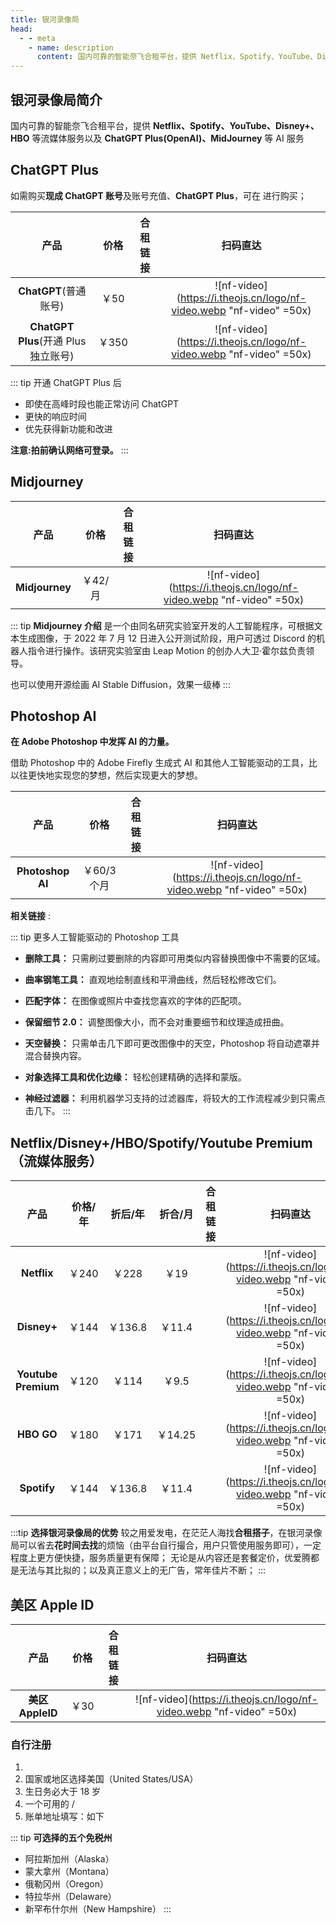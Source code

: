 ```yaml
---
title: 银河录像局
head:
  - - meta
    - name: description
      content: 国内可靠的智能奈飞合租平台，提供 Netflix、Spotify、YouTube、Disney+、HBO 等流媒体服务以及 ChatGPT Plus(OpenAI)、MidJourney 等 AI 服务
---
```


## 银河录像局简介

国内可靠的智能奈飞合租平台，提供 **Netflix、Spotify、YouTube、Disney+、HBO** 等流媒体服务以及 **ChatGPT Plus(OpenAI)、MidJourney** 等 AI 服务

## ChatGPT Plus <Badge text="优惠码: Theo" />

如需购买**现成 ChatGPT 账号**及账号充值、**ChatGPT Plus**，可在 <Pill name="银河录像局" link="https://sho.theojs.cn/yh" image="https://nf.video/favicon.ico" /> 进行购买；

|                 产品                 | 价格  |                       合租链接                        |                              扫码直达                               |
| :----------------------------------: | :---: | :---------------------------------------------------: | :-----------------------------------------------------------------: |
|        **ChatGPT**(普通账号)         | ￥50  | [<Badge text="立即购买" />](https://sho.theojs.cn/yh) | ![nf-video](https://i.theojs.cn/logo/nf-video.webp "nf-video" =50x) |
| **ChatGPT Plus**(开通 Plus 独立账号) | ￥350 | [<Badge text="立即购买" />](https://sho.theojs.cn/yh) | ![nf-video](https://i.theojs.cn/logo/nf-video.webp "nf-video" =50x) |

::: tip 开通 ChatGPT Plus 后

- 即使在高峰时段也能正常访问 ChatGPT
- 更快的响应时间
- 优先获得新功能和改进

**注意:拍前确认网络可登录。**
:::

## Midjourney <Badge text="优惠码: Theo" />

|      产品      |  价格   |                       合租链接                        |                              扫码直达                               |
| :------------: | :-----: | :---------------------------------------------------: | :-----------------------------------------------------------------: |
| **Midjourney** | ￥42/月 | [<Badge text="立即购买" />](https://sho.theojs.cn/yh) | ![nf-video](https://i.theojs.cn/logo/nf-video.webp "nf-video" =50x) |

::: tip **Midjourney 介绍**
是一个由同名研究实验室开发的人工智能程序，可根据文本生成图像，于 2022 年 7 月 12 日进入公开测试阶段，用户可透过 Discord 的机器人指令进行操作。该研究实验室由 Leap Motion 的创办人大卫·霍尔兹负责领导。

也可以使用开源绘画 AI Stable Diffusion，效果一级棒
:::

## Photoshop AI <Badge text="优惠码: Theo" />

**在 Adob​​e Photoshop 中发挥 AI 的力量。**

借助 Photoshop 中的 Adob​​e Firefly 生成式 AI 和其他人工智能驱动的工具，比以往更快地实现您的梦想，然后实现更大的梦想。

|       产品       |    价格     |                       合租链接                        |                              扫码直达                               |
| :--------------: | :---------: | :---------------------------------------------------: | :-----------------------------------------------------------------: |
| **Photoshop AI** | ￥60/3 个月 | [<Badge text="立即购买" />](https://sho.theojs.cn/yh) | ![nf-video](https://i.theojs.cn/logo/nf-video.webp "nf-video" =50x) |

**相关链接** :<Pill name="官方介绍" link="https://www.adobe.com/products/photoshop/ai.html" icon="logos:adobe-photoshop" /><Pill name="免费试用" link="https://www.adobe.com/products/photoshop/ai.html#mini-plans-web-cta-photoshop-card" icon="logos:adobe-photoshop" />

::: tip 更多人工智能驱动的 Photoshop 工具

- **删除工具：** 只需刷过要删除的内容即可用类似内容替换图像中不需要的区域。
- **曲率钢笔工具：** 直观地绘制直线和平滑曲线，然后轻松修改它们。
- **匹配字体：** 在图像或照片中查找您喜欢的字体的匹配项。

- **保留细节 2.0：** 调整图像大小，而不会对重要细节和纹理造成扭曲。

- **天空替换：** 只需单击几下即可更改图像中的天空，Photoshop 将自动遮罩并混合替换内容。

- **对象选择工具和优化边缘：** 轻松创建精确的选择和蒙版。

- **神经过滤器：** 利用机器学习支持的过滤器库，将较大的工作流程减少到只需点击几下。
  :::

## Netflix/Disney+/HBO/Spotify/Youtube Premium（流媒体服务） <Badge text="优惠码: Theo" />

|        产品         | 价格/年 | 折后/年 | 折合/月 |                       合租链接                        |                              扫码直达                               |
| :-----------------: | :-----: | :-----: | :-----: | :---------------------------------------------------: | :-----------------------------------------------------------------: |
|     **Netflix**     |  ￥240  |  ￥228  |  ￥19   | [<Badge text="立即购买" />](https://sho.theojs.cn/yh) | ![nf-video](https://i.theojs.cn/logo/nf-video.webp "nf-video" =50x) |
|     **Disney+**     |  ￥144  | ￥136.8 | ￥11.4  | [<Badge text="立即购买" />](https://sho.theojs.cn/yh) | ![nf-video](https://i.theojs.cn/logo/nf-video.webp "nf-video" =50x) |
| **Youtube Premium** |  ￥120  |  ￥114  |  ￥9.5  | [<Badge text="立即购买" />](https://sho.theojs.cn/yh) | ![nf-video](https://i.theojs.cn/logo/nf-video.webp "nf-video" =50x) |
|     **HBO GO**      |  ￥180  |  ￥171  | ￥14.25 | [<Badge text="立即购买" />](https://sho.theojs.cn/yh) | ![nf-video](https://i.theojs.cn/logo/nf-video.webp "nf-video" =50x) |
|     **Spotify**     |  ￥144  | ￥136.8 | ￥11.4  | [<Badge text="立即购买" />](https://sho.theojs.cn/yh) | ![nf-video](https://i.theojs.cn/logo/nf-video.webp "nf-video" =50x) |

:::tip **选择银河录像局的优势**
较之用爱发电，在茫茫人海找**合租搭子**，在银河录像局可以省去**花时间去找**的烦恼（由平台自行撮合，用户只管使用服务即可），一定程度上更方便快捷，服务质量更有保障；
无论是从内容还是套餐定价，优爱腾都是无法与其比拟的；以及真正意义上的无广告，常年佳片不断；
:::

## 美区 Apple ID <Badge text="优惠码: Theo" />

|       产品       | 价格 |                       合租链接                        |                              扫码直达                               |
| :--------------: | :--: | :---------------------------------------------------: | :-----------------------------------------------------------------: |
| **美区 AppleID** | ￥30 | [<Badge text="立即购买" />](https://sho.theojs.cn/yh) | ![nf-video](https://i.theojs.cn/logo/nf-video.webp "nf-video" =50x) |

### 自行注册

1. <Pill name="Apple ID" link="https://appleid.apple.com/account" icon="simple-icons:apple"  />
2. 国家或地区选择美国（United States/USA）
3. 生日务必大于 18 岁
4. 一个可用的 <Pill name="163 邮箱" link="https://mail.163.com/" icon="arcticons:netease-mail" color="#f41d1d" />/<Pill name="Outlook 邮箱" link="https://outlook.live.com/" icon="vscode-icons:file-type-outlook"  />
5. 账单地址填写：如下

::: tip **可选择的五个免税州**

- 阿拉斯加州（Alaska）
- 蒙大拿州（Montana）
- 俄勒冈州（Oregon）
- 特拉华州（Delaware）
- 新罕布什尔州（New Hampshire）
  :::
